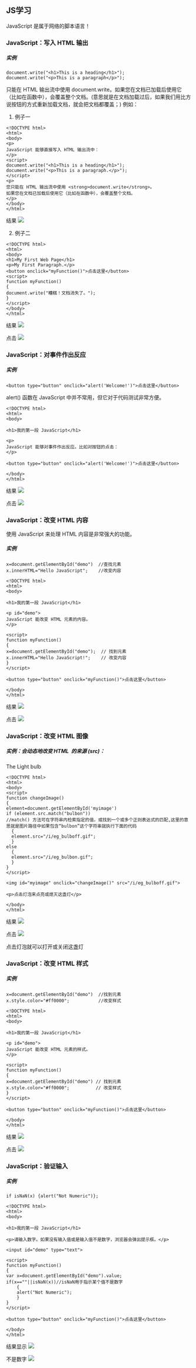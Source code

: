 ## JS学习

JavaScript 是属于网络的脚本语言！

### JavaScript：写入 HTML 输出
##### 实例
```
document.write("<h1>This is a heading</h1>");
document.write("<p>This is a paragraph</p>");
```

只能在 HTML 输出流中使用 document.write。如果您在文档已加载后使用它（比如在函数中），会覆盖整个文档。(意思就是在文档加载过后，如果我们用比方说按钮的方式重新加载文档，就会把文档都覆盖；)
例如：
1. 例子一

```
<!DOCTYPE html>
<html>
<body>
<p>
JavaScript 能够直接写入 HTML 输出流中：
</p>
<script>
document.write("<h1>This is a heading</h1>");
document.write("<p>This is a paragraph.</p>");
</script>
<p>
您只能在 HTML 输出流中使用 <strong>document.write</strong>。
如果您在文档已加载后使用它（比如在函数中），会覆盖整个文档。
</p>
</body>
</html>

```
结果
![](img/js1.png)

2. 例子二
```
<!DOCTYPE html>
<html>
<body>
<h1>My First Web Page</h1>
<p>My First Paragraph.</p>
<button onclick="myFunction()">点击这里</button>
<script>
function myFunction()
{
document.write("糟糕！文档消失了。");
}
</script>
</body>
</html>
```

结果
![](img/js2.png)

点击
![](img/js3.png)

### JavaScript：对事件作出反应
##### 实例
```
<button type="button" onclick="alert('Welcome!')">点击这里</button>
```
alert() 函数在 JavaScript 中并不常用，但它对于代码测试非常方便。
```
<!DOCTYPE html>
<html>
<body>

<h1>我的第一段 JavaScript</h1>

<p>
JavaScript 能够对事件作出反应。比如对按钮的点击：
</p>

<button type="button" onclick="alert('Welcome!')">点击这里</button>

</body>
</html>
```
结果
![](img/js4.png)

点击
![](img/js5.png)

###  JavaScript：改变 HTML 内容
使用 JavaScript 来处理 HTML 内容是非常强大的功能。
##### 实例
```
x=document.getElementById("demo")  //查找元素
x.innerHTML="Hello JavaScript";    //改变内容
```
```
<!DOCTYPE html>
<html>
<body>

<h1>我的第一段 JavaScript</h1>

<p id="demo">
JavaScript 能改变 HTML 元素的内容。
</p>

<script>
function myFunction()
{
x=document.getElementById("demo");  // 找到元素
x.innerHTML="Hello JavaScript!";    // 改变内容
}
</script>

<button type="button" onclick="myFunction()">点击这里</button>

</body>
</html>
```
结果
![](img/js6.png)

点击
![](img/js6.png)

### JavaScript：改变 HTML 图像
##### 实例：会动态地改变 HTML <image> 的来源 (src)：
The Light bulb
```
<!DOCTYPE html>
<html>
<body>
<script>
function changeImage()
{
element=document.getElementById('myimage')
if (element.src.match("bulbon"))
//match() 方法可在字符串内检索指定的值，或找到一个或多个正则表达式的匹配,这里的意思就是图片路径中如果包含“bulbon”这个字符串就执行下面的代码
  {
  element.src="/i/eg_bulboff.gif";
  }
else
  {
  element.src="/i/eg_bulbon.gif";
  }
}
</script>

<img id="myimage" onclick="changeImage()" src="/i/eg_bulboff.gif">

<p>点击灯泡来点亮或熄灭这盏灯</p>

</body>
</html>
```
结果
![](img/js8.png)

点击
![](img/js9.png)

点击灯泡就可以打开或关闭这盏灯

### JavaScript：改变 HTML 样式
##### 实例
```
x=document.getElementById("demo")  //找到元素
x.style.color="#ff0000";           //改变样式
```
```
<!DOCTYPE html>
<html>
<body>

<h1>我的第一段 JavaScript</h1>

<p id="demo">
JavaScript 能改变 HTML 元素的样式。
</p>

<script>
function myFunction()
{
x=document.getElementById("demo") // 找到元素
x.style.color="#ff0000";          // 改变样式
}
</script>

<button type="button" onclick="myFunction()">点击这里</button>

</body>
</html>
```
结果
![](img/js11.png)

点击
![](img/js10.png)

### JavaScript：验证输入
##### 实例
```
if isNaN(x) {alert("Not Numeric")};
```
```
<!DOCTYPE html>
<html>
<body>

<h1>我的第一段 JavaScript</h1>

<p>请输入数字。如果没有输入值或是输入值不是数字，浏览器会弹出提示框。</p>

<input id="demo" type="text">

<script>
function myFunction()
{
var x=document.getElementById("demo").value;
if(x==""||isNaN(x))//isNaN用于指示某个值不是数字
	{
	alert("Not Numeric");
	}
}
</script>

<button type="button" onclick="myFunction()">点击这里</button>

</body>
</html>
```
结果显示
![](img/js12.png)

不是数字
![](img/js13.png)
